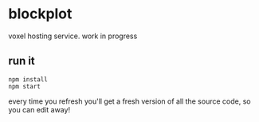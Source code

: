 # blockplot

voxel hosting service. work in progress

## run it

```
npm install
npm start
```

every time you refresh you'll get a fresh version of all the source code, so you can edit away!
